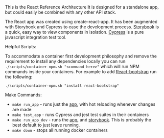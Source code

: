 This is the React Reference Architecture  It is designed for a standalone app, but could easily be combined with any other API stack.

The React app was created using create-react-app.  It has been augmented with Storybook and Cypress to ease the development process.  [Storybook]("https://storybook.js.org/" "Storybook Homepage") is a quick, easy way to view components in isolation.  [Cypress]("http://cypress.io" "Cypress Homepage") is a pure javascript integration test tool.

Helpful Scripts:

To accommodate a container first development philosophy and remove the requirement to install any dependencies locally you can run  `./scripts/container-npm.sh "<command here>"` which will run NPM commands inside your containers.  For example to add [React-bootstrap](https://react-bootstrap.github.io/) run the following:

`./scripts/container-npm.sh "install react-bootstrap"`


Make Commands:
* `make run_app` - runs just the [app](http://localhost:3000), with hot reloading whenever changes are made
* `make test_app` - runs Cypress and jest test suites in their containers
* `make run_app_dev` -  runs the [app](http://localhost:3000), and [storybook](http://localhost:9009). This is probably the best default to just leave running. 
* `make down` - stops all running docker containers